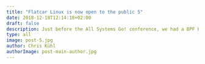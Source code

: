 ```yaml
---
title: "Flatcar Linux is now open to the public 5"
date: 2018-12-18T12:14:18+02:00
draft: false
description: Just before the All Systems Go! conference, we had a BPF Hackfest at the Kinvolk office and one of the topics of discussion was to document different BPF ELF loaders. This blog post is the result of it.
type: all
image: post-5.jpg
author: Chris Kühl
authorImage: post-main-author.jpg
---
```



